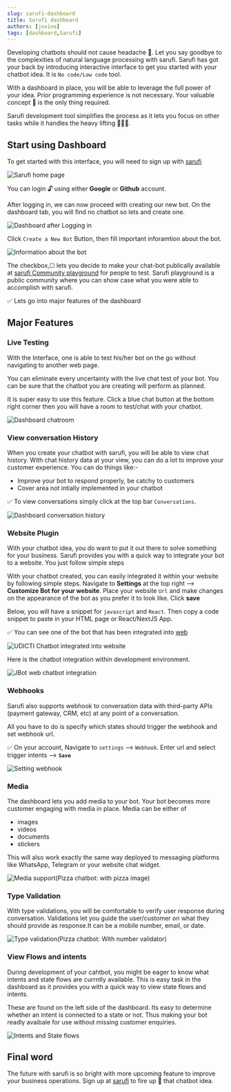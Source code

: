 ```yaml
---
slug: sarufi-dashboard
title: Sarufi dashboard
authors: [jovine]
tags: [dashboard,Sarufi]
---
```


Developing chatbots should not cause headache 🤕. Let you say goodbye to the complexities of natural language processing with sarufi. Sarufi has got your back by introducing interactive interface to get you started with your chatbot idea. It is `No code/Low code` tool.

With a dashboard in place, you will be able to leverage the full power of your idea. Prior programming experience is not necessary. Your valuable concept 💬 is the only thing required.

Sarufi development tool simplifies the process as it lets you focus on other tasks while it handles the heavy lifting 🏋🏿‍♂️.

## Start using Dashboard

To get started with this interface, you will need to sign up with [sarufi](https://www.sarufi.io)

![Sarufi home page](/img/sarufi.png)

You can login 🔓 using either **Google** or **Github** account.

After logging in, we can now proceed with creating our new bot. On the dashboard tab, you will find no chatbot so lets and create one.

![Dashboard after Logging in](/img/dashboard-after-log-in.png)

Click `Create a New Bot` Button, then fill important inforamtion about the bot.

![Information about the bot](/img/dashboard-create-bot.png)

The checkbox,☐ lets you decide to make your chat-bot publically available at [sarufi Community playground](https://playground.sarufi.io/community) for people to test. Sarufi playground is a public community where you can show case what you were able to accomplish with sarufi.

✅ Lets go into major features of the dashboard

## Major Features

### Live Testing

With the Interface, one is able to test his/her bot on the go without navigating to another web page.

You can eliminate every uncertainty with the live chat test of your bot. You can be sure that the chatbot you are creating will perform as planned.

It is super easy to use this feature. Click a blue chat button at the bottom right corner then you will have a room to test/chat with your chatbot.

![Dashboard chatroom](/img/dashboard-chatroom.png)

### View conversation History

When you create your chatbot with sarufi, you will be able to view chat history. With chat history data at your view, you can do a lot to improve your customer experience. You can do things like:-

- Improve your bot to respond properly, be catchy to customers
- Cover area not intially implemented in your chatbot

✅ To view conversations simply click at the top bar `Conversations`.

![Dashboard conversation history](./dashboard-chat-history.png)

### Website Plugin

With your chatbot idea, you do want to put it out there to solve something for your business. Sarufi provides you with a quick way to integrate your bot to a website. You just follow simple steps

With your chatbot created, you can easily integrated it within your website by following simple steps. Navigate to **Settings** at the top right --> **Customize Bot for your website**. Place your website `Url` and make changes on the appearance of the bot as you prefer it to look like. Click **save**

Below, you will have a snippet for `javascript` and `React`. Then copy a code snippet to paste in your HTML page or React/NextJS App.

✅ You can see one of the bot that has been integrated into [web](https://udicti.udsm.ac.tz/)

![UDICTI Chatbot integrated into website](./web-bot-integrated.png)

Here is the chatbot integration within development environment.

![JBot web chatbot integration](./jbot-web-integration.png)

### Webhooks

Sarufi also supports webhook to conversation data with third-party APIs (payment gateway, CRM, etc) at any point of a conversation.

All you have to do is specify which states should trigger the webhook and set webhook url.

✅ On your account, Navigate to `settings` --> `Webhook`. Enter url and select trigger intents --> **`Save`**

![Setting webhook](./set-webhook.png)

### Media

The dashboard lets you add media to your bot. Your bot becomes more customer engaging with media in place. Media can be either of

- images
- videos
- documents
- stickers

This will also work exactly the same way deployed to messaging platforms like WhatsApp, Telegram or your website chat widget.

![Media support(Pizza chatbot: with pizza image)](./media-support.png)

### Type Validation

With type validations, you will be comfortable to verify user response during conversation. Validations let you guide the user/customer on what they should provide as response.It can be a mobile number, email, or date.

![Type validation(Pizza chatbot: With number validator)](./type-validation.png)

### View Flows and intents

During development of your cahtbot, you might be eager to know what intents and state flows are currntly available. This is easy task in the dashboard as it provides you with a quick way to view state flows and intents.

These are found on the left side of the dashboard. Its easy to determine whether an intent is connected to a state or not. Thus making your bot readly avaibale for use without missing customer enquiries.

![Intents and State flows](./dashboard-sidebar.png)

## Final word

The future with sarufi is so bright with more upcoming feature to improve your business operations. Sign up at [sarufi](https://www.sarufi.io) to fire up 🚀 that chatbot idea.
